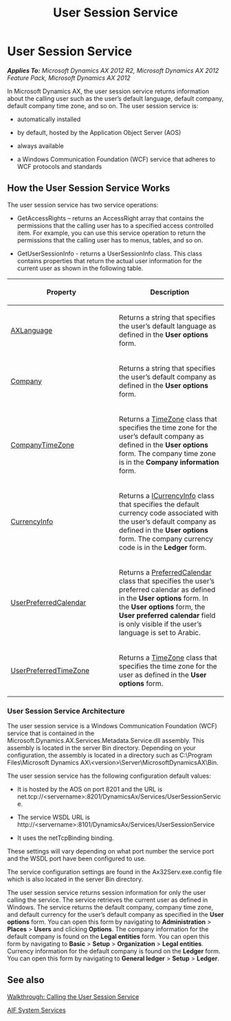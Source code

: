 ﻿---
title: User Session Service
TOCTitle: User Session Service
ms:assetid: d2f9fc07-3a66-46a5-9cc9-1d9c91309caf
ms:mtpsurl: https://technet.microsoft.com/en-us/library/Gg881307(v=AX.60)
ms:contentKeyID: 35251953
ms.date: 11/07/2012
mtps_version: v=AX.60
---

# User Session Service 


_**Applies To:** Microsoft Dynamics AX 2012 R2, Microsoft Dynamics AX 2012 Feature Pack, Microsoft Dynamics AX 2012_

In Microsoft Dynamics AX, the user session service returns information about the calling user such as the user’s default language, default company, default company time zone, and so on. The user session service is:

  - automatically installed

  - by default, hosted by the Application Object Server (AOS)

  - always available

  - a Windows Communication Foundation (WCF) service that adheres to WCF protocols and standards

## How the User Session Service Works

The user session service has two service operations:

  - GetAccessRights – returns an AccessRight array that contains the permissions that the calling user has to a specified access controlled item. For example, you can use this service operation to return the permissions that the calling user has to menus, tables, and so on.

  - GetUserSessionInfo - returns a UserSessionInfo class. This class contains properties that return the actual user information for the current user as shown in the following table.

<table>
<colgroup>
<col style="width: 50%" />
<col style="width: 50%" />
</colgroup>
<thead>
<tr class="header">
<th><p>Property</p></th>
<th><p>Description</p></th>
</tr>
</thead>
<tbody>
<tr class="odd">
<td><p><a href="https://technet.microsoft.com/en-us/library/hh153252(v=ax.60)">AXLanguage</a></p></td>
<td><p>Returns a string that specifies the user’s default language as defined in the <strong>User options</strong> form.</p></td>
</tr>
<tr class="even">
<td><p><a href="https://technet.microsoft.com/en-us/library/hh152233(v=ax.60)">Company</a></p></td>
<td><p>Returns a string that specifies the user’s default company as defined in the <strong>User options</strong> form.</p></td>
</tr>
<tr class="odd">
<td><p><a href="https://technet.microsoft.com/en-us/library/hh153400(v=ax.60)">CompanyTimeZone</a></p></td>
<td><p>Returns a <a href="https://technet.microsoft.com/en-us/library/hh153353(v=ax.60)">TimeZone</a> class that specifies the time zone for the user’s default company as defined in the <strong>User options</strong> form. The company time zone is in the <strong>Company information</strong> form.</p></td>
</tr>
<tr class="even">
<td><p><a href="https://technet.microsoft.com/en-us/library/hh131129(v=ax.60)">CurrencyInfo</a></p></td>
<td><p>Returns a <a href="https://technet.microsoft.com/en-us/library/hh153397(v=ax.60)">ICurrencyInfo</a> class that specifies the default currency code associated with the user’s default company as defined in the <strong>User options</strong> form. The company currency code is in the <strong>Ledger</strong> form.</p></td>
</tr>
<tr class="odd">
<td><p><a href="https://technet.microsoft.com/en-us/library/hh151937(v=ax.60)">UserPreferredCalendar</a></p></td>
<td><p>Returns a <a href="https://technet.microsoft.com/en-us/library/hh186599(v=ax.60)">PreferredCalendar</a> class that specifies the user’s preferred calendar as defined in the <strong>User options</strong> form. In the <strong>User options</strong> form, the <strong>User preferred calendar</strong> field is only visible if the user’s language is set to Arabic.</p></td>
</tr>
<tr class="even">
<td><p><a href="https://technet.microsoft.com/en-us/library/hh152984(v=ax.60)">UserPreferredTimeZone</a></p></td>
<td><p>Returns a <a href="https://technet.microsoft.com/en-us/library/hh153353(v=ax.60)">TimeZone</a> class that specifies the time zone for the user as defined in the <strong>User options</strong> form.</p></td>
</tr>
</tbody>
</table>


### User Session Service Architecture

The user session service is a Windows Communication Foundation (WCF) service that is contained in the Microsoft.Dynamics.AX.Services.Metadata.Service.dll assembly. This assembly is located in the server Bin directory. Depending on your configuration, the assembly is located in a directory such as C:\\Program Files\\Microsoft Dynamics AX\\\<version\>\\Server\\MicrosoftDynamicsAX\\Bin.

The user session service has the following configuration default values:

  - It is hosted by the AOS on port 8201 and the URL is net.tcp://\<servername\>:8201/DynamicsAx/Services/UserSessionService.

  - The service WSDL URL is http://\<servername\>:8101/DynamicsAx/Services/UserSessionService

  - It uses the netTcpBinding binding.

These settings will vary depending on what port number the service port and the WSDL port have been configured to use.

The service configuration settings are found in the Ax32Serv.exe.config file which is also located in the server Bin directory.

The user session service returns session information for only the user calling the service. The service retrieves the current user as defined in Windows. The service returns the default company, company time zone, and default currency for the user’s default company as specified in the **User options** form. You can open this form by navigating to **Administration** \> **Places** \> **Users** and clicking **Options**. The company information for the default company is found on the **Legal entities** form. You can open this form by navigating to **Basic** \> **Setup** \> **Organization** \> **Legal entities**. Currency information for the default company is found on the **Ledger** form. You can open this form by navigating to **General ledger** \> **Setup** \> **Ledger**.

## See also

[Walkthrough: Calling the User Session Service](walkthrough-calling-the-user-session-service.md)

[AIF System Services](aif-system-services.md)

